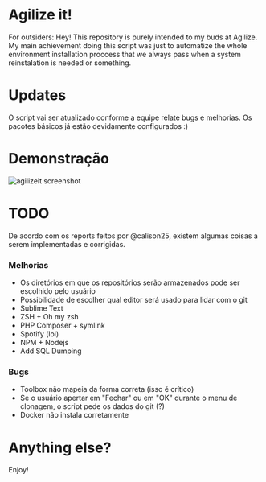 # Agilize it!
For outsiders: Hey! This repository is purely intended to my buds at Agilize. My main achievement doing this script was just to automatize the whole environment installation proccess that we always pass when a system reinstalation is needed or something. 

# Updates
O script vai ser atualizado conforme a equipe relate bugs e melhorias. Os pacotes básicos já estão devidamente configurados :)

# Demonstração
![agilizeit screenshot](https://raw.githubusercontent.com/vaporwavie/agilizeit/master/agilizeit.png "Looks nice, eh?")


# TODO

De acordo com os reports feitos por @calison25, existem algumas coisas a serem implementadas e corrigidas.

### Melhorias
* Os diretórios em que os repositórios serão armazenados pode ser escolhido pelo usuário
* Possibilidade de escolher qual editor será usado para lidar com o git
* Sublime Text
* ZSH + Oh my zsh
* PHP Composer + symlink
* Spotify (lol) 
* NPM + Nodejs
* Add SQL Dumping

### Bugs
* Toolbox não mapeia da forma correta (isso é crítico)
* Se o usuário apertar em "Fechar" ou em "OK" durante o menu de clonagem, o script pede os dados do git (?)
* Docker não instala corretamente

# Anything else?
Enjoy!
